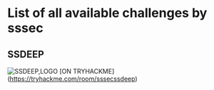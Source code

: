 # List of all available challenges by sssec

## SSDEEP
![SSDEEP,LOGO](https://user-images.githubusercontent.com/119784145/208025205-7404778c-f250-46df-9fe2-24d2ec645c08.jpg)
[ON TRYHACKME] (https://tryhackme.com/room/sssecssdeep)
